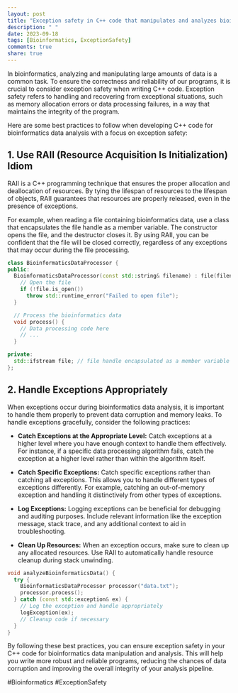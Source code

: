 ```yaml
---
layout: post
title: "Exception safety in C++ code that manipulates and analyzes bioinformatics data"
description: " "
date: 2023-09-18
tags: [Bioinformatics, ExceptionSafety]
comments: true
share: true
---
```


In bioinformatics, analyzing and manipulating large amounts of data is a common task. To ensure the correctness and reliability of our programs, it is crucial to consider exception safety when writing C++ code. Exception safety refers to handling and recovering from exceptional situations, such as memory allocation errors or data processing failures, in a way that maintains the integrity of the program.

Here are some best practices to follow when developing C++ code for bioinformatics data analysis with a focus on exception safety:

## 1. Use RAII (Resource Acquisition Is Initialization) Idiom

RAII is a C++ programming technique that ensures the proper allocation and deallocation of resources. By tying the lifespan of resources to the lifespan of objects, RAII guarantees that resources are properly released, even in the presence of exceptions.

For example, when reading a file containing bioinformatics data, use a class that encapsulates the file handle as a member variable. The constructor opens the file, and the destructor closes it. By using RAII, you can be confident that the file will be closed correctly, regardless of any exceptions that may occur during the file processing.

```cpp
class BioinformaticsDataProcessor {
public:
  BioinformaticsDataProcessor(const std::string& filename) : file(filename) {
    // Open the file
    if (!file.is_open())
      throw std::runtime_error("Failed to open file");
  }

  // Process the bioinformatics data
  void process() {
    // Data processing code here
    // ...
  }

private:
  std::ifstream file; // file handle encapsulated as a member variable
};
```
## 2. Handle Exceptions Appropriately

When exceptions occur during bioinformatics data analysis, it is important to handle them properly to prevent data corruption and memory leaks. To handle exceptions gracefully, consider the following practices:

- **Catch Exceptions at the Appropriate Level:** Catch exceptions at a higher level where you have enough context to handle them effectively. For instance, if a specific data processing algorithm fails, catch the exception at a higher level rather than within the algorithm itself.

- **Catch Specific Exceptions:** Catch specific exceptions rather than catching all exceptions. This allows you to handle different types of exceptions differently. For example, catching an out-of-memory exception and handling it distinctively from other types of exceptions.

- **Log Exceptions:** Logging exceptions can be beneficial for debugging and auditing purposes. Include relevant information like the exception message, stack trace, and any additional context to aid in troubleshooting.

- **Clean Up Resources:** When an exception occurs, make sure to clean up any allocated resources. Use RAII to automatically handle resource cleanup during stack unwinding.

```cpp
void analyzeBioinformaticsData() {
  try {
    BioinformaticsDataProcessor processor("data.txt");
    processor.process();
  } catch (const std::exception& ex) {
    // Log the exception and handle appropriately
    logException(ex);
    // Cleanup code if necessary
  }
}
```

By following these best practices, you can ensure exception safety in your C++ code for bioinformatics data manipulation and analysis. This will help you write more robust and reliable programs, reducing the chances of data corruption and improving the overall integrity of your analysis pipeline.

#Bioinformatics #ExceptionSafety